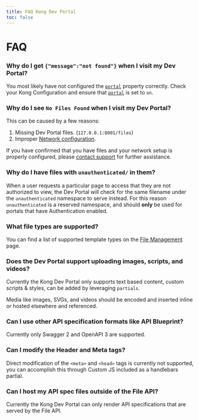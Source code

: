 ```yaml
---
title: FAQ Kong Dev Portal
toc: false
---
```


# FAQ

### Why do I get `{"message":"not found"}` when I visit my Dev Portal?

You most likely have not configured the [`portal`][property_portal] 
property correctly. Check your Kong Configuration and ensure that [`portal`][property_portal]
is set to `on`.

### Why do I see `No Files Found` when I visit my Dev Portal?

This can be caused by a few reasons:

1. Missing Dev Portal files. (`127.0.0.1:8001/files`)
1. Improper [Network configuration][configuration_network].

If you have confirmed that you have files and your network setup is properly
configured, please [contact support](mailto:support@konghq.com) for further assistance.


### Why do I have files with `unauthenticated/` in them?

When a user requests a particular page to access that they are not authorized to
view, the Dev Portal will check for the same filename under the `unauthenticated`
namespace to serve instead. For this reason `unauthenticated` is a reserved
namespace, and should **only** be used for portals that have Authentication
enabled.

### What file types are supported?

You can find a list of supported template types on the 
[File Management][file_types] page.

### Does the Dev Portal support uploading images, scripts, and videos?

Currently the Kong Dev Portal only supports text based content, custom 
scripts &amp; styles, can be added by leveraging `partials`.

Media like images, SVGs, and videos should be encoded and inserted inline or 
hosted elsewhere and referenced.

### Can I use other API specification formats like API Blueprint?

Currently only Swagger 2 and OpenAPI 3 are supported.

### Can I modify the Header and Meta tags? 

Direct modification of the `<meta>` and `<head>` tags is currently not supported, 
you can accomplish this through Custom JS included as a handlebars partial.

### Can I host my API spec files outside of the File API?

Currently the Kong Dev Portal can only render API specifications that are
served by the File API.


[file_types]: /enterprise/{{page.kong_version}}/developer-portal/file-management#file-types
[property_portal]: /enterprise/{{page.kong_version}}/developer-portal/configuration/property-reference#portal
[configuration_network]: /enterprise/{{page.kong_version}}/developer-portal/configuration/networking
